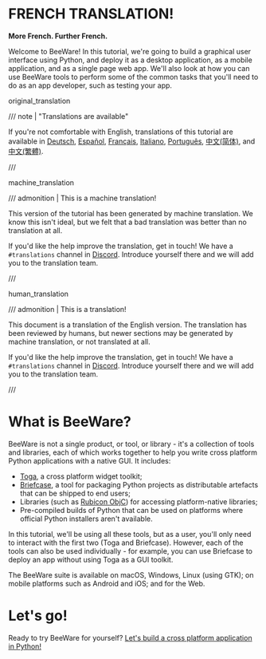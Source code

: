 # FRENCH TRANSLATION!

**More French. Further French.**

Welcome to BeeWare! In this tutorial, we're going to build a graphical user
interface using Python, and deploy it as a desktop application, as a mobile
application, and as a single page web app. We'll also look at how you can use
BeeWare tools to perform some of the common tasks that you'll need to do as an
app developer, such as testing your app.


original_translation

/// note | "Translations are available"

If you're not comfortable with English, translations of this tutorial are
available in [Deutsch](https://docs.beeware.org/de),
[Español](https://docs.beeware.org/es), [Français](https://docs.beeware.org/fr),
[Italiano](https://docs.beeware.org/it),
[Português](https://docs.beeware.org/pt),
[中文(简体)](https://docs.beeware.org/zh-cn), and
[中文(繁體)](https://docs.beeware.org/zh-tw).

///



machine_translation

/// admonition | This is a machine translation!

This version of the tutorial has been generated by machine translation. We know
this isn't ideal, but we felt that a bad translation was better than no
translation at all.

If you'd like the help improve the translation, get in touch! We have a
`#translations` channel in [Discord](https://beeware.org/bee/chat/). Introduce
yourself there and we will add you to the translation team.

///


human_translation

/// admonition | This is a translation!

This document is a translation of the English version. The translation has been
reviewed by humans, but newer sections may be generated by machine translation,
or not translated at all.

If you'd like the help improve the translation, get in touch! We have a
`#translations` channel in [Discord](https://beeware.org/bee/chat/). Introduce
yourself there and we will add you to the translation team.

///


# What is BeeWare?

BeeWare is not a single product, or tool, or library - it's a collection of
tools and libraries, each of which works together to help you write cross
platform Python applications with a native GUI. It includes:

- [Toga](https://toga.beeware.org), a cross platform widget toolkit;
- [Briefcase](https://briefcase.beeware.org), a tool for packaging Python
  projects as distributable artefacts that can be shipped to end users;
- Libraries (such as [Rubicon ObjC](https://rubicon-objc.beeware.org)) for
  accessing platform-native libraries;
- Pre-compiled builds of Python that can be used on platforms where official
  Python installers aren't available.

In this tutorial, we'll be using all these tools, but as a user, you'll only
need to interact with the first two (Toga and Briefcase). However, each of the
tools can also be used individually - for example, you can use Briefcase to
deploy an app without using Toga as a GUI toolkit.

The BeeWare suite is available on macOS, Windows, Linux (using GTK); on mobile
platforms such as Android and iOS; and for the Web.

# Let's go!

Ready to try BeeWare for yourself? [Let's build a cross platform application in
Python!](tutorial/tutorial-0.md)
